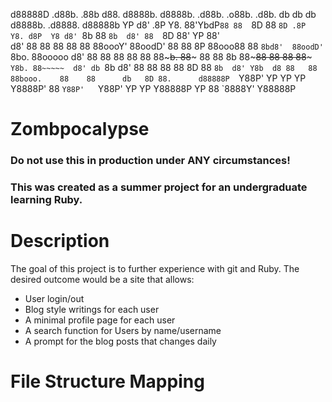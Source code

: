 d88888D  .d88b.  .88b  d88. d8888b. d8888b.  .d88b.   .o88b.  .d8b.  db      db    db d8888b. .d8888. d88888b 
YP  d8' .8P  Y8. 88'YbdP`88 88  `8D 88  `8D .8P  Y8. d8P  Y8 d8' `8b 88      `8b  d8' 88  `8D 88'  YP 88'     
   d8'  88    88 88  88  88 88oooY' 88oodD' 88    88 8P      88ooo88 88       `8bd8'  88oodD' `8bo.   88ooooo 
  d8'   88    88 88  88  88 88~~~b. 88~~~   88    88 8b      88~~~88 88         88    88~~~     `Y8b. 88~~~~~ 
 d8' db `8b  d8' 88  88  88 88   8D 88      `8b  d8' Y8b  d8 88   88 88booo.    88    88      db   8D 88.     
d88888P  `Y88P'  YP  YP  YP Y8888P' 88       `Y88P'   `Y88P' YP   YP Y88888P    YP    88      `8888Y' Y88888P 
                                                                                                              
                                                                                                              

# Zombpocalypse

### Do not use this in production under ANY circumstances!
### This was created as a summer project for an undergraduate learning Ruby.

# Description

The goal of this project is to further experience with git and Ruby.
The desired outcome would be a site that allows:
- User login/out
- Blog style writings for each user
- A minimal profile page for each user
- A search function for Users by name/username
- A prompt for the blog posts that changes daily


# File Structure Mapping

<To be completed when project is finished>

                                                                                                                                  

